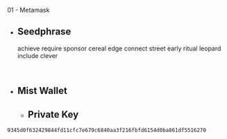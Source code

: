 01 - Metamask

- ## Seedphrase
    achieve require sponsor cereal edge connect street early ritual leopard include clever
<br>

- ## Mist Wallet
    - ## Private Key

``9345d0f632429844fd11cfc7e679c6840aa3f216fbfd6154d0ba861df5516270``


